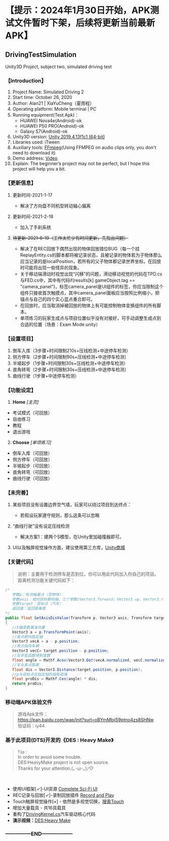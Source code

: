 # 【提示：2024年1月30日开始，APK测试文件暂时下架，后续将更新当前最新APK】

## DrivingTestSimulation
 Unity3D Project, subject two, simulated driving test

### 【Introduction】
1. Project Name: Simulated Driving 2
2. Start time: ‎October 26, 2020
3. Author: Alan21 | XiaYuCheng（夏雨程）
4. Operating platform: Mobile terminal | PC
5. Running equipment(Test.Apk)：
   - HUAWEI Nova4e(Android)-ok
   - HUAWEI P50 PRO(Android)-ok
   - Galaxy S7(Android)-ok
6. Unity3D version: [Unity 2019.4.13f1c1 (64-bit)](https://unity.cn/releases/full/2019)
7. Libraries used: iTween
8. Auxiliary tools: [FFmpeg](https://ffmpeg.org)(Using FFMPEG on audio clips only, you don't need to download it)
9. Demo address: [Video](https://www.bilibili.com/video/bv1hK4y1Q79G)
10. Explain: The beginner’s project may not be perfect, but I hope this project will help you a bit.


### 【更新信息】
1. 更新时间-2021-1-17
   - 解决了方向盘不同机型转动轴心偏离

2. 更新时间-2021-2-18
   - 加入了手刹系统

3. ~~待更新-2021-6-19（工作太忙少有时间更新，先指出问题）~~
   - 解决了在REC回放下偶然出现的物体回放错位BUG（每一个挂ReplayEntity.cs的脚本都将被记录状态，且被记录的物体若为子物体那么应当记录的是localPosition，若所有的父子物体都记录世界坐标，在回放时可能将出现一些怪异的现象。
   - 关于移动端滑动时视觉出现“闪移”的问题，滑动移动视觉的代码在TPD.cs与FED.cs中，其中有代码if(results[k].gameObject.tag == "camera_panel")，标签camera_panel是UI组件的标签，你应当限制这个组件只接收首次触摸点，其中camera_panel面板应当按照比例缩小，把锚点与自己的四个实心蓝点重合即可。
   - 在回放时，应当取消掉被回放的物体上有可能控制物体变换组件的所有脚本。
   - 单项练习的玩家生成点与项目位置似乎没有对接好，可手动调整生成点到合适的位置（场景：Exam Mode.unity）

### 【设置项目】
 1. 倒车入库（3步骤+时间限制210s+压线检测+中途停车检测）
 3. 侧方停车（2步骤+时间限制90s+压线检测+中途停车检测）　　
 4. 半坡起步（1步骤+时间限制30s+压线检测+中途停车检测）
 5. 直角转弯（2步骤+时间限制30s+压线检测+中途停车检测）
 6. 曲线行驶（1步骤+中途停车检测）


### 【功能设定】
1. **Home** *[主页]*
 - 考试模式（可回放）
 - 自由练习
 - 教程
 - 退出游戏
2. **Choose** *[单项练习]*
 - 倒车入库（可回放）
 - 侧方停车（可回放）
 - 半坡起步（可回放）
 - 直角转弯（可回放）
 - 曲线行驶（可回放）
 

### 【未完善】
1. 某些项目没有设置边界空气墙，玩家可以绕过项目到达终点：
   - 若假设玩家遵守规则，那么这条可以忽略

2. “曲线行驶”没有设定压线检测
   - 解决方案1：建两个S模型，在Unity里加碰撞器即可。

3. UI以及触屏视觉操作方面，建议使用第三方库，[Unity商城](https://assetstore.unity.com)

### 【关键代码】
> 说明：主要用于检测停车是否到位，你可以用此代码加入你自己的项目。
> 距离检测功能关键代码如下：

```c#
/*
   参数p：检测轴基点（空物体）
   参数axis：相对目标朝向轴，三个参数(Vector3.forward，Vector3.up，Vector3.right)
   参数target：目标点（汽车）
   返回值：返回距离差
*/
public float GetAxisDisValue(Transform p, Vector3 axis, Transform target)
{
   //X轴度数基准向量
   Vector3 a = p.TransformPoint(axis);
   //库点朝向指定轴
   Vector3 vecA = a - p.position;
   //库点指向车辆
   Vector3 vecC= target.position - p.position;
   //反余弦函数得到度数
   float angle = Mathf.Acos(Vector3.Dot(vecA.normalized, vecC.normalized));
   //车与库点距离
   float dis = Vector3.Distance(target.position, p.position);
   //p与目标点在指定轴的投影距离
   float proDis = Mathf.Cos(angle) * dis;
   return proDis;
}
```
### 移动端APK体验文件
> 游戏Apk文件：<br>
https://pan.baidu.com/wap/init?surl=oBYmMbij59ptno4zs8SHNw<br>
验证码：iy44<br>

### 基于此项目(DTS)开发的《DES : Heavy Make》
 > `Tip：`<br>
 > In order to avoid some trouble.<br>
 > DES:HeavyMake project is not open source.<br>
 > Thanks for your attention.(｡･ω･｡)ﾉ♡
<br>

 - 使用UI框架[✓]-UI资源 [Complete Sci-Fi UI](https://assetstore.unity.com/packages/2d/gui/shift-complete-sci-fi-ui-157943)
 - REC记录与回放[✓]-录制回放插件 [Record and Play](https://assetstore.unity.com/packages/tools/animation/record-and-play-148294)
 - Touch触屏视觉操作[×] - 依然是多视觉切换，[搜索Touch](https://assetstore.unity.com/?q=touch&orderBy=1)
 - 增加大量载具 - 共16具载具
 - 重构了[DrivingKernel.cs](https://github.com/SummerRainCity/Unity3D-DrivingTestSimulation/blob/master/Assets/Script/Car/kernelControl/DrivingKernel.cs)汽车驱动核心代码
 - **演示视频：**[DES:Heavy Make](https://www.bilibili.com/video/BV1Sq4y1r7eK)


### —————END——————
